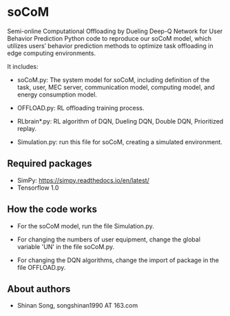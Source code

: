 # soCoM
Semi-online Computational Offloading by Dueling Deep-Q Network for User Behavior Prediction
Python code to reproduce our soCoM model, which utilizes users’ behavior prediction methods to optimize task offloading in edge computing environments.

It includes:

- soCoM.py: The system model for soCoM, including definition of the task, user, MEC server, communication model, computing model, and energy consumption model.

- OFFLOAD.py: RL offloading training process.

- RLbrain*.py: RL algorithm of DQN, Dueling DQN, Double DQN, Prioritized replay.

- Simulation.py: run this file for soCoM, creating a simulated environment.

## Required packages
- SimPy:  https://simpy.readthedocs.io/en/latest/
- Tensorflow 1.0

## How the code works
- For the soCoM model, run the file Simulation.py.

- For changing the numbers of user equipment, change the global variable 'UN' in the file soCoM.py.

- For changing the DQN algorithms, change the import of package in the file OFFLOAD.py.

## About authors
- Shinan Song, songshinan1990 AT 163.com